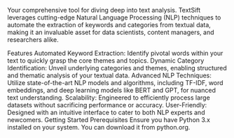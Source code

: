 Your comprehensive tool for diving deep into text analysis. TextSift leverages cutting-edge Natural Language Processing (NLP) techniques to automate the extraction of keywords and categories from textual data, making it an invaluable asset for data scientists, content managers, and researchers alike.

Features
Automated Keyword Extraction: Identify pivotal words within your text to quickly grasp the core themes and topics.
Dynamic Category Identification: Unveil underlying categories and themes, enabling structured and thematic analysis of your textual data.
Advanced NLP Techniques: Utilize state-of-the-art NLP models and algorithms, including TF-IDF, word embeddings, and deep learning models like BERT and GPT, for nuanced text understanding.
Scalability: Engineered to efficiently process large datasets without sacrificing performance or accuracy.
User-Friendly: Designed with an intuitive interface to cater to both NLP experts and newcomers.
Getting Started
Prerequisites
Ensure you have Python 3.x installed on your system. You can download it from python.org.

